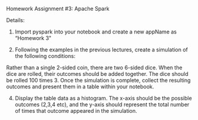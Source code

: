 Homework Assignment #3: Apache Spark

Details:
 

1. Import pyspark into your notebook and create a new appName as “Homework 3"

2. Following the examples in the previous lectures, create a simulation of the following conditions:

Rather than a single 2-sided coin, there are two 6-sided dice.
When the dice are rolled, their outcomes should be added together.
The dice should be rolled 100 times
3. Once the simulation is complete, collect the resulting outcomes and present them in a table within your notebook.

4. Display the table data as a histogram. The x-axis should be the possible outcomes (2,3,4 etc), and the y-axis should represent the total number of times that outcome appeared in the simulation.

